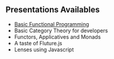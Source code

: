 ## Presentations Availables

- [Basic Functional Programming](./basic-fp-for-beginners)
- Basic Category Theory for developers
- Functors, Applicatives and Monads
- A taste of Fluture.js
- Lenses using Javascript
